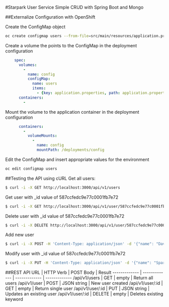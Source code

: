 #Starpark User Service
Simple CRUD with Spring Boot and Mongo

##Externalize Configuration with OpenShift

Create the ConfigMap object
```sh
oc create configmap users --from-file=src/main/resources/application.properties 
```

Create a volume the points to the ConfigMap in the deployment configuration
```yaml
    spec:
      volumes:
        -
          name: config
          configMap:
            name: users
            items:
              - {key: application.properties, path: application.properties}
      containers:
        -
```

Mount the volume to the application container in the deployment configuration
```yaml
      containers:
        -
          volumeMounts:
            -
              name: config
              mountPath: /deployments/config
```

Edit the ConfigMap and insert appropriate values for the environment
```sh
oc edit configmap users
```

##Testing the API using cURL
Get all users:
```sh
$ curl -i -X GET http://localhost:3000/api/v1/users 
```
Get user with _id value of 587ccfedc9e77c0001fb7e72
```sh
$ curl -i -X GET http://localhost:3000/api/v1/user/587ccfedc9e77c0001fb7e72
```
Delete user with _id value of 587ccfedc9e77c0001fb7e72
```sh
$ curl -i -X DELETE http://localhost:3000/api/v1/user/587ccfedc9e77c0001fb7e72
```
Add new user
```sh
$ curl -i -X POST -H 'Content-Type: application/json' -d '{"name": "David Gordon"}' http://localhost:3000/api/v1/user
```
Modify user with _id value of 587ccfedc9e77c0001fb7e72
```sh
$ curl -i -X PUT -H 'Content-Type: application/json' -d '{"name": "Spark Jackson",}' http://localhost:8080/api/v1/user/587ccfedc9e77c0001fb7e72
```

##REST API
URL  | HTTP Verb | POST Body | Result 
------------- | ------------- | ------------- | -------------
/api/v1/users  | GET  | empty  | Return all users
/api/v1/user  | POST   | JSON string  | New user created
/api/v1/user/:id  | GET   | empty  | Return single user
/api/v1/user/:id  | PUT   | JSON string  | Updates an existing user
/api/v1/user/:id  | DELETE   | empty  | Deletes existing keyword
